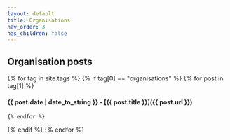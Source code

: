 ```yaml
---
layout: default
title: Organisations
nav_order: 3
has_children: false
---
```


## Organisation posts
{% for tag in site.tags %}
  {% if tag[0] == "organisations" %}
    {% for post in tag[1] %}
#### {{ post.date | date_to_string }} - [{{ post.title }}]({{ post.url }})

    {% endfor %}
  {% endif %}
{% endfor %}
